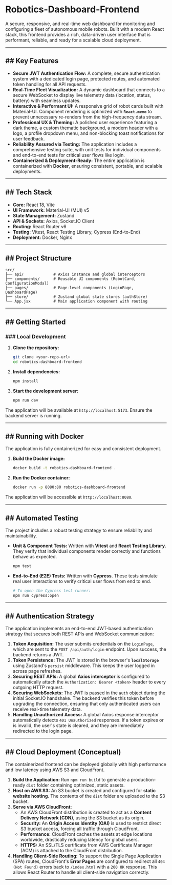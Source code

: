 # Robotics-Dashboard-Frontend

A secure, responsive, and real-time web dashboard for monitoring and configuring a fleet of autonomous mobile robots. Built with a modern React stack, this frontend provides a rich, data-driven user interface that is performant, reliable, and ready for a scalable cloud deployment.

-----

## \#\# Key Features

  * **Secure JWT Authentication Flow:** A complete, secure authentication system with a dedicated login page, protected routes, and automated token handling for all API requests.
  * **Real-Time Fleet Visualization:** A dynamic dashboard that connects to a secure WebSocket to display live telemetry data (location, status, battery) with seamless updates.
  * **Interactive & Performant UI:** A responsive grid of robot cards built with Material-UI. Component rendering is optimized with **`React.memo`** to prevent unnecessary re-renders from the high-frequency data stream.
  * **Professional UX & Theming:** A polished user experience featuring a dark theme, a custom thematic background, a modern header with a logo, a profile dropdown menu, and non-blocking toast notifications for user feedback.
  * **Reliability Assured via Testing:** The application includes a comprehensive testing suite, with unit tests for individual components and end-to-end tests for critical user flows like login.
  * **Containerized & Deployment-Ready:** The entire application is containerized with **Docker**, ensuring consistent, portable, and scalable deployments.

-----

## \#\# Tech Stack

  * **Core:** React 18, Vite
  * **UI Framework:** Material-UI (MUI) v5
  * **State Management:** Zustand
  * **API & Sockets:** Axios, Socket.IO Client
  * **Routing:** React Router v6
  * **Testing:** Vitest, React Testing Library, Cypress (End-to-End)
  * **Deployment:** Docker, Nginx

-----

## \#\# Project Structure

```
src/
├── api/             # Axios instance and global interceptors
├── components/      # Reusable UI components (RobotCard, ConfigurationModal)
├── pages/           # Page-level components (LoginPage, DashboardPage)
├── store/           # Zustand global state stores (authStore)
└── App.jsx          # Main application component with routing
```

-----

## \#\# Getting Started

### \#\#\# Local Development

1.  **Clone the repository:**
    ```bash
    git clone <your-repo-url>
    cd robotics-dashboard-frontend
    ```
2.  **Install dependencies:**
    ```bash
    npm install
    ```
3.  **Start the development server:**
    ```bash
    npm run dev
    ```

The application will be available at `http://localhost:5173`. Ensure the backend server is running.

-----

## \#\# Running with Docker

The application is fully containerized for easy and consistent deployment.

1.  **Build the Docker image:**
    ```bash
    docker build -t robotics-dashboard-frontend .
    ```
2.  **Run the Docker container:**
    ```bash
    docker run -p 8080:80 robotics-dashboard-frontend
    ```

The application will be accessible at `http://localhost:8080`.

-----

## \#\# Automated Testing

The project includes a robust testing strategy to ensure reliability and maintainability.

  * **Unit & Component Tests:** Written with **Vitest** and **React Testing Library**. They verify that individual components render correctly and functions behave as expected.
    ```bash
    npm test
    ```
  * **End-to-End (E2E) Tests:** Written with **Cypress**. These tests simulate real user interactions to verify critical user flows from end to end.
    ```bash
    # To open the Cypress test runner:
    npm run cypress:open
    ```

-----

## \#\# Authentication Strategy

The application implements an end-to-end JWT-based authentication strategy that secures both REST APIs and WebSocket communication:

1.  **Token Acquisition:** The user submits credentials on the `LoginPage`, which are sent to the `POST /api/auth/login` endpoint. Upon success, the backend returns a JWT.
2.  **Token Persistence:** The JWT is stored in the browser's **`localStorage`** using Zustand's `persist` middleware. This keeps the user logged in across page refreshes.
3.  **Securing REST APIs:** A global **Axios interceptor** is configured to automatically attach the `Authorization: Bearer <token>` header to every outgoing HTTP request.
4.  **Securing WebSockets:** The JWT is passed in the `auth` object during the initial Socket.IO handshake. The backend verifies this token before upgrading the connection, ensuring that only authenticated users can receive real-time telemetry data.
5.  **Handling Unauthorized Access:** A global Axios response interceptor automatically detects `401 Unauthorized` responses. If a token expires or is invalid, the user's state is cleared, and they are immediately redirected to the login page.

-----

## \#\# Cloud Deployment (Conceptual)

The containerized frontend can be deployed globally with high performance and low latency using AWS S3 and CloudFront.

1.  **Build the Application:** Run `npm run build` to generate a production-ready `dist` folder containing optimized, static assets.
2.  **Host on AWS S3:** An S3 bucket is created and configured for **static website hosting**. The contents of the `dist` folder are uploaded to the S3 bucket.
3.  **Serve via AWS CloudFront:**
      * An AWS CloudFront distribution is created to act as a **Content Delivery Network (CDN)**, using the S3 bucket as its origin.
      * **Security:** An **Origin Access Identity (OAI)** is used to restrict direct S3 bucket access, forcing all traffic through CloudFront.
      * **Performance:** CloudFront caches the assets at edge locations worldwide, drastically reducing latency for global users.
      * **HTTPS:** An SSL/TLS certificate from AWS Certificate Manager (ACM) is attached to the CloudFront distribution.
4.  **Handling Client-Side Routing:** To support the Single Page Application (SPA) routes, CloudFront's **Error Pages** are configured to redirect all `404 (Not Found)` errors back to `/index.html` with a `200 OK` response. This allows React Router to handle all client-side navigation correctly.

------

